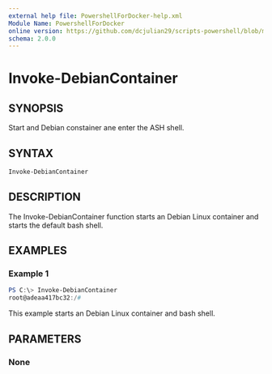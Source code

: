 ```yaml
---
external help file: PowershellForDocker-help.xml
Module Name: PowershellForDocker
online version: https://github.com/dcjulian29/scripts-powershell/blob/main/Modules/PowershellForDocker/docs/Invoke-DebianContainer.md
schema: 2.0.0
---
```


# Invoke-DebianContainer

## SYNOPSIS

Start and Debian constainer ane enter the ASH shell.

## SYNTAX

```powershell
Invoke-DebianContainer
```

## DESCRIPTION

The Invoke-DebianContainer function starts an Debian Linux container and starts the default bash shell.

## EXAMPLES

### Example 1

```powershell
PS C:\> Invoke-DebianContainer
root@adeaa417bc32:/#
```

This example starts an Debian Linux container and bash shell.

## PARAMETERS

### None
